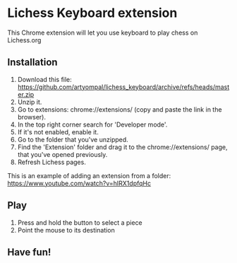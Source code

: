 # Lichess Keyboard extension
This Chrome extension will let you use keyboard to play chess on Lichess.org

## Installation
1. Download this file: https://github.com/artyompal/lichess_keyboard/archive/refs/heads/master.zip
2. Unzip it.
3. Go to extensions: chrome://extensions/ (copy and paste the link in the browser).
4. In the top right corner search for 'Developer mode'.
5. If it's not enabled, enable it.
6. Go to the folder that you've unzipped.
7. Find the 'Extension' folder and drag it to the chrome://extensions/ page, that you've opened previously.
8. Refresh Lichess pages.

This is an example of adding an extension from a folder:
https://www.youtube.com/watch?v=hIRX1dpfqHc

## Play
1. Press and hold the button to select a piece
2. Point the mouse to its destination

## Have fun!
